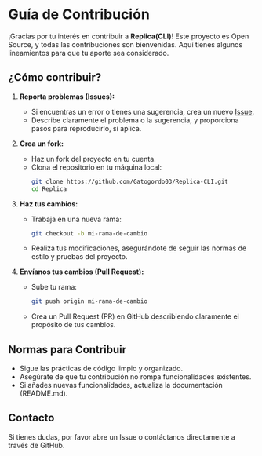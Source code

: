 # Guía de Contribución

¡Gracias por tu interés en contribuir a **Replica(CLI)**! Este proyecto es Open Source, y todas las contribuciones son bienvenidas. Aquí tienes algunos lineamientos para que tu aporte sea considerado.

## ¿Cómo contribuir?
1. **Reporta problemas (Issues):**
   - Si encuentras un error o tienes una sugerencia, crea un nuevo [Issue](https://github.com/Gatogordo03/Replica-CLI/issues).
   - Describe claramente el problema o la sugerencia, y proporciona pasos para reproducirlo, si aplica.

2. **Crea un fork:**
   - Haz un fork del proyecto en tu cuenta.
   - Clona el repositorio en tu máquina local:
     ```bash
     git clone https://github.com/Gatogordo03/Replica-CLI.git
     cd Replica
     ```

3. **Haz tus cambios:**
   - Trabaja en una nueva rama:
     ```bash
     git checkout -b mi-rama-de-cambio
     ```
   - Realiza tus modificaciones, asegurándote de seguir las normas de estilo y pruebas del proyecto.

4. **Envíanos tus cambios (Pull Request):**
   - Sube tu rama:
     ```bash
     git push origin mi-rama-de-cambio
     ```
   - Crea un Pull Request (PR) en GitHub describiendo claramente el propósito de tus cambios.

## Normas para Contribuir
- Sigue las prácticas de código limpio y organizado.
- Asegúrate de que tu contribución no rompa funcionalidades existentes.
- Si añades nuevas funcionalidades, actualiza la documentación (README.md).

## Contacto
Si tienes dudas, por favor abre un Issue o contáctanos directamente a través de GitHub.

